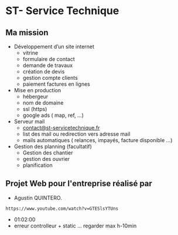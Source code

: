 # ST- Service Technique

## Ma mission
- Développement d’un site internet
    - vitrine
    - formulaire de contact
    - demande de travaux
    - création de devis
    - gestion compte clients
    - paiement factures en lignes
- Mise en production
    - hébergeur
    - nom de domaine
    - ssl (https)
    - google ads ( map, ref, …)
- Serveur mail
    - contact@st-servicetechnique.fr
    - list des mail ou redirection vers adresse mail
    - mails automatiques ( relances, impayés, facture disponible …)
- Gestion des planning (facultatif)
    - Gestion des chantier
    - gestion des ouvrier
    - planification


## Projet Web pour l'entreprise réalisé par
- Agustin QUINTERO.

`` https://www.youtube.com/watch?v=GTESlsYTUns ``
- 01:02:00
- erreur controlleur + static ... regarder max h-10min